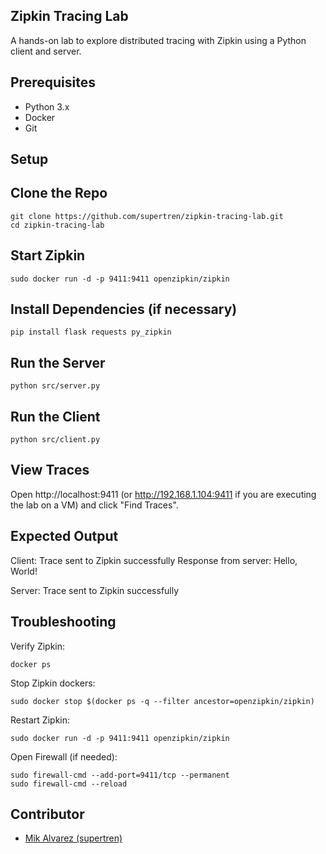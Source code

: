 ## Zipkin Tracing Lab

A hands-on lab to explore distributed tracing with Zipkin using a Python client and server.

## Prerequisites

- Python 3.x
- Docker
- Git

## Setup

## Clone the Repo

```
git clone https://github.com/supertren/zipkin-tracing-lab.git
cd zipkin-tracing-lab
```

## Start Zipkin

```
sudo docker run -d -p 9411:9411 openzipkin/zipkin
```

## Install Dependencies (if necessary)

```
pip install flask requests py_zipkin
```

## Run the Server

```
python src/server.py
```

## Run the Client

```
python src/client.py
```

## View Traces

Open http://localhost:9411 (or http://192.168.1.104:9411 if you are executing the lab on a VM) and click "Find Traces".

## Expected Output

Client:
Trace sent to Zipkin successfully
Response from server: Hello, World!

Server:
Trace sent to Zipkin successfully

## Troubleshooting

Verify Zipkin:

```
docker ps
```

Stop Zipkin dockers:

```
sudo docker stop $(docker ps -q --filter ancestor=openzipkin/zipkin)
```

Restart Zipkin:

```
sudo docker run -d -p 9411:9411 openzipkin/zipkin
```

Open Firewall (if needed):

```
sudo firewall-cmd --add-port=9411/tcp --permanent
sudo firewall-cmd --reload
```

## Contributor

* [Mik Alvarez (supertren)](https://github.com/supertren)

